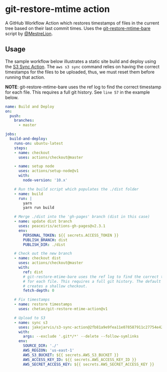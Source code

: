 # git-restore-mtime action

A GitHub Workflow Action which restores timestamps of files in the current tree based on their last commit times. Uses the [git-restore-mtime-bare](https://github.com/MestreLion/git-tools) script by [@MestreLion](https://github.com/MestreLion).

## Usage

The sample workflow below illustrates a static site build and deploy using the
[S3 Sync Action](https://link). The `aws s3 sync` command relies on having the
correct timestamps for the files to be uploaded, thus, we must reset them before
running that action.

__NOTE__: git-restore-mtime-bare uses the ref log to find the correct timestamp
for each file. This requires a full git history.  See `line 57` in the example
below.

```yaml
name: Build and Deploy
on:
  push:
    branches:
      - master

jobs:
  build-and-deploy:
    runs-on: ubuntu-latest
    steps:
    - name: checkout
      uses: actions/checkout@master

    - name: setup node
      uses: actions/setup-node@v1
      with:
        node-version: '10.x'

    # Run the build script which populates the ./dist folder
    - name: build
      run: |
        yarn
        yarn run build

    # Merge ./dist into the 'gh-pages' branch (dist in this case)
    - name: update dist branch
      uses: peaceiris/actions-gh-pages@v2.3.1
      env:
        PERSONAL_TOKEN: ${{ secrets.ACCESS_TOKEN }}
        PUBLISH_BRANCH: dist
        PUBLISH_DIR: ./dist

    # Check out the new branch
    - name: checkout dist
      uses: actions/checkout@master
      with:
        ref: dist
        # git-restore-mtime-bare uses the ref log to find the correct timestamp
        # for each file. This requires a full git history. The default value (1)
        # creates a shallow checkout.
        fetch-depth: 0

    # Fix timestamps
    - name: restore timestamps
      uses: chetan/git-restore-mtime-action@v1

    # Upload to S3
    - name: sync s3
      uses: jakejarvis/s3-sync-action@2fb81a9e9fea11e078587911c27754e42e6a6e88
      with:
        args: --exclude '.git*/*' --delete --follow-symlinks
      env:
        SOURCE_DIR: './'
        AWS_REGION: 'us-east-1'
        AWS_S3_BUCKET: ${{ secrets.AWS_S3_BUCKET }}
        AWS_ACCESS_KEY_ID: ${{ secrets.AWS_ACCESS_KEY_ID }}
        AWS_SECRET_ACCESS_KEY: ${{ secrets.AWS_SECRET_ACCESS_KEY }}

```
